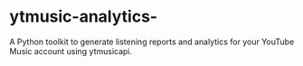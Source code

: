 # ytmusic-analytics-
A Python toolkit to generate listening reports and analytics for your YouTube Music account using ytmusicapi.
